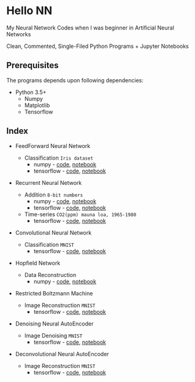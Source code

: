 # Hello NN

My Neural Network Codes when I was beginner in Artificial Neural Networks

Clean, Commented, Single-Filed Python Programs + Jupyter Notebooks

## Prerequisites

The programs depends upon following dependencies:

* Python 3.5+
   * Numpy
   * Matplotlib
   * Tensorflow

## Index


* FeedForward Neural Network
    * Classification `Iris dataset`
        * numpy - [code](Feedforward-NeuralNet/code/np_nn_iris_classification.py), [notebook](Feedforward-NeuralNet/np_nn_iris_classification.ipynb)
        * tensorflow - [code](Feedforward-NeuralNet/code/tf_nn_iris_classification.py), [notebook](Feedforward-NeuralNet/tf_nn_iris_classification.ipynb)

* Recurrent Neural Network
    * Addition `8-bit numbers`
        * numpy - [code](Recurrent-NeuralNet/code/np_rnn_addition.py), [notebook](Recurrent-NeuralNet/np_rnn_addition.ipynb)
        * tensorflow - [code](Recurrent-NeuralNet/code/tf_rnn_addition.py), [notebook](Recurrent-NeuralNet/tf_rnn_addition.ipynb)
    * Time-series `CO2(ppm) mauna loa, 1965-1980`
        * tensorflow - [code](Recurrent-NeuralNet/code/tf_lstm_climate_timeseries.py), [notebook](Recurrent-NeuralNet/tf_lstm_climate_timeseries.ipynb)

* Convolutional Neural Network
    * Classification `MNIST`
        * tensorflow - [code](Convolutional-NeuralNet/code/tf_cnn_mnist_classification.py), [notebook](Convolutional-NeuralNet/tf_cnn_mnist_classification.ipyn)

* Hopfield Network
    * Data Reconstruction
        * numpy - [code](Hopfield-Network/code/np_hnn_reconstruction.py), [notebook](Hopfield-Network/np_hnn_reconstruction.ipynb)

* Restricted Boltzmann Machine
    * Image Reconstruction `MNIST`
        * tensorflow - [code](Restricted-Boltzmann-Machine/code/tf_rbm_mnist_reconstruction.py), [notebook](Restricted-Boltzmann-Machine/tf_rbm_mnist_reconstruction.ipynb)

* Denoising Neural AutoEncoder
    * Image Denoising `MNIST`
        * tensorflow - [code](Denoising-Autoencoder/code/tf_dae_mnist_reconstruction.py), [notebook](Denoising-Autoencoder/tf_dae_mnist_reconstruction.ipynb)

* Deconvolutional Neural AutoEncoder
    * Image Reconstruction `MNIST`
        * tensorflow - [code](Deconvolutional-Autoencoder/code/tf_dcae_mnist_reconstruction.py), [notebook](Deconvolutional-Autoencoder/tf_dcae_mnist_reconstruction.ipynb)
